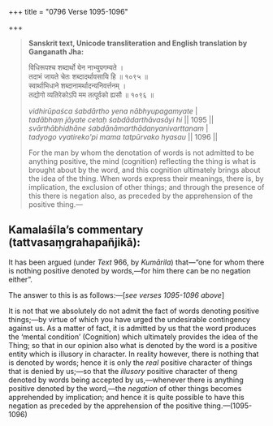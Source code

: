 +++
title = "0796 Verse 1095-1096"

+++
> **Sanskrit text, Unicode transliteration and English translation by Ganganath Jha:** 
>
> विधिरूपश्च शब्दार्थो येन नाभ्युपगम्यते ।  
> तदाभं जायते चेतः शब्दादर्थावसायि हि ॥ १०९५ ॥  
> स्वार्थाभिधाने शब्दानामर्थादन्यनिवर्त्तनम् ।  
> तद्योगो व्यतिरेकोऽपि मम तत्पूर्वको ह्यसौ ॥ १०९६ ॥ 
>
> *vidhirūpaśca śabdārtho yena nābhyupagamyate* \|  
> *tadābhaṃ jāyate cetaḥ śabdādarthāvasāyi hi* \|\| 1095 \|\|  
> *svārthābhidhāne śabdānāmarthādanyanivarttanam* \|  
> *tadyogo vyatireko'pi mama tatpūrvako hyasau* \|\| 1096 \|\| 
>
> For the man by whom the denotation of words is not admitted to be anything positive, the mind (cognition) reflecting the thing is what is brought about by the word, and this cognition ultimately brings about the idea of the thing. When words express their meanings, there is, by implication, the exclusion of other things; and through the presence of this there is negation also, as preceded by the apprehension of the positive thing.—



## Kamalaśīla’s commentary (tattvasaṃgrahapañjikā):

It has been argued (under *Text* 966, by *Kumārila*) that—“one for whom there is nothing positive denoted by words,—for him there can be no negation either”.

The answer to this is as follows:—[*see verses 1095-1096 above*]

It is not that we absolutely do not admit the fact of words denoting positive things;—by virtue of which you have urged the undesirable contingency against us. As a matter of fact, it is admitted by us that the word produces the ‘mental condition’ (Cognition) which ultimately provides the idea of the Thing; so that in our opinion also what is denoted by the word is a positive entity which is illusory in character. In reality however, there is nothing that is denoted by words; hence it is only the *real* positive character of things that is denied by us;—so that the *illusory* positive character of theng denoted by words being accepted by us,—whenever there is anything positive denoted by the word,—the *negation* of other things becomes apprehended by implication; and hence it is quite possible to have this negation as preceded by the apprehension of the positive thing.—(1095-1096)


